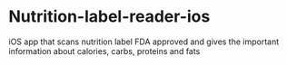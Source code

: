 # Nutrition-label-reader-ios
iOS app that scans nutrition label FDA approved and gives the important information about calories, carbs, proteins and fats
